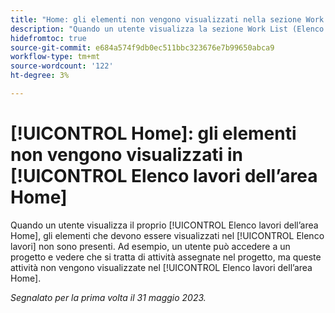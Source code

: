 ```yaml
---
title: "Home: gli elementi non vengono visualizzati nella sezione Work List (Elenco di lavoro) dell’area Home"
description: "Quando un utente visualizza la sezione Work List (Elenco di lavoro) dell’area Home, gli elementi che dovrebbero apparire in Work List (Elenco di lavoro) non sono presenti. Ad esempio, un utente può accedere a un progetto e vedere che le sue attività sono assegnate nel progetto, ma tali attività non vengono visualizzate nell’elenco di lavoro dell’area Home dell’utente."
hidefromtoc: true
source-git-commit: e684a574f9db0ec511bbc323676e7b99650abca9
workflow-type: tm+mt
source-wordcount: '122'
ht-degree: 3%

---
```



# [!UICONTROL Home]: gli elementi non vengono visualizzati in [!UICONTROL Elenco lavori dell’area Home]

Quando un utente visualizza il proprio [!UICONTROL Elenco lavori dell’area Home], gli elementi che devono essere visualizzati nel [!UICONTROL Elenco lavori] non sono presenti. Ad esempio, un utente può accedere a un progetto e vedere che si tratta di attività assegnate nel progetto, ma queste attività non vengono visualizzate nel [!UICONTROL Elenco lavori dell’area Home].

_Segnalato per la prima volta il 31 maggio 2023._

